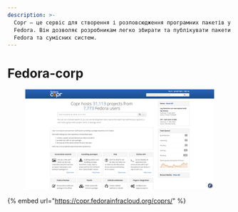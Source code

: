 ```yaml
---
description: >-
  Copr — це сервіс для створення і розповсюдження програмних пакетів у спільноті
  Fedora. Він дозволяє розробникам легко збирати та публікувати пакети для
  Fedora та сумісних систем.
---
```


# Fedora-corp

<figure><img src="../../.gitbook/assets/image (11).png" alt=""><figcaption></figcaption></figure>

{% embed url="https://copr.fedorainfracloud.org/coprs/" %}
